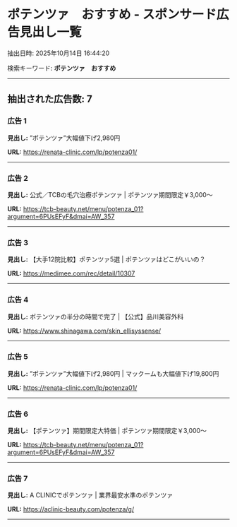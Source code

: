 # ポテンツァ　おすすめ - スポンサード広告見出し一覧

抽出日時: 2025年10月14日 16:44:20

検索キーワード: **ポテンツァ　おすすめ**

---

## 抽出された広告数: 7

### 広告 1

**見出し:** ”ポテンツァ”大幅値下げ2,980円

**URL:** https://renata-clinic.com/lp/potenza01/

---

### 広告 2

**見出し:** 公式／TCBの毛穴治療ポテンツァ | ポテンツァ期間限定￥3,000～

**URL:** https://tcb-beauty.net/menu/potenza_01?argument=6PUsEFyF&dmai=AW_357

---

### 広告 3

**見出し:** 【大手12院比較】ポテンツァ5選 | ポテンツァはどこがいいの？

**URL:** https://medimee.com/rec/detail/10307

---

### 広告 4

**見出し:** ポテンツァの半分の時間で完了 | 【公式】品川美容外科

**URL:** https://www.shinagawa.com/skin_ellisyssense/

---

### 広告 5

**見出し:** ”ポテンツァ”大幅値下げ2,980円 | マックームも大幅値下げ19,800円

**URL:** https://renata-clinic.com/lp/potenza01/

---

### 広告 6

**見出し:** 【ポテンツァ】期間限定大特価 | ポテンツァ期間限定￥3,000～

**URL:** https://tcb-beauty.net/menu/potenza_01?argument=6PUsEFyF&dmai=AW_357

---

### 広告 7

**見出し:** A CLINICでポテンツァ | 業界最安水準のポテンツァ

**URL:** https://aclinic-beauty.com/potenza/g/

---

